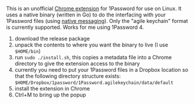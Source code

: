 This is an unofficial [Chrome extension](https://chrome.google.com/webstore/detail/multipass/nogdingclealjiajkpbleapgdaakkpfl) for 1Password for use on Linux. It uses a native binary (written in Go) to do the interfacing with your 1Password files (using [native messaging](https://developer.chrome.com/extensions/messaging#native-messaging)). Only the "agile keychain" format is currently supported. Works for me using 1Password 4.

 1. download the release package
 1. unpack the contents to where you want the binary to live (I use `$HOME/bin`)
 1. run `sudo ./install.sh`, this copies a metadata file into a Chrome directory to give the extension access to the binary
 1. currently you need to put your 1Password files in a Dropbox location so that the following directory structure exists: `$HOME/Dropbox/1password/1Password.agilekeychain/data/default`
 1. install the extension in Chrome
 1. Ctrl+M to bring up the popup
